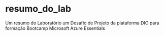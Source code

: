# resumo_do_lab
Um resumo do Laboratório um Desafio de Projeto da plataforma DIO para formação Bootcamp Microsoft Azure Essentials
